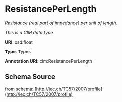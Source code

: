 # ResistancePerLength

_Resistance (real part of impedance) per unit of length._

*This is a CIM data type*

**URI**: xsd:float

**Type**: Types

**Annotation URI**: cim:ResistancePerLength

## Schema Source

from schema: [http://iec.ch/TC57/2007/profile](http://iec.ch/TC57/2007/profile)
